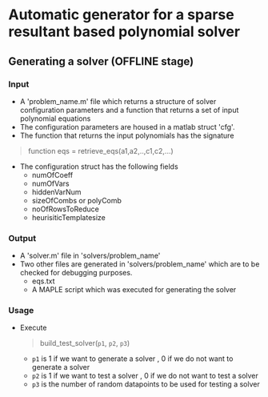 # Automatic generator for a sparse resultant based polynomial solver

## Generating a solver (OFFLINE stage)
### Input
- A 'problem_name.m' file which returns a structure of solver configuration parameters and a function that returns a set of input polynomial equations
- The configuration parameters are housed in a matlab struct 'cfg'.
- The function that returns the input polynomials has the signature
> function eqs = retrieve_eqs(a1,a2,..,c1,c2,...)
- The configuration struct has the following fields
    - numOfCoeff
    - numOfVars
    - hiddenVarNum
    - sizeOfCombs or polyComb
    - noOfRowsToReduce
    - heurisiticTemplatesize
### Output 
- A 'solver.m' file in 'solvers/problem_name'
- Two other files are generated in 'solvers/problem_name' which are to be checked for debugging purposes.
    - eqs.txt
    - A MAPLE script which was executed for generating the solver
        
### Usage
- Execute
  > build_test_solver(`p1`, `p2`, `p3`)
  - `p1` is 1 if we want to generate a solver , 0 if we do not want to generate a solver
  - `p2` is 1 if we want to test a solver , 0 if we do not want to test a solver
  - `p3` is the number of random datapoints to be used for testing a solver
